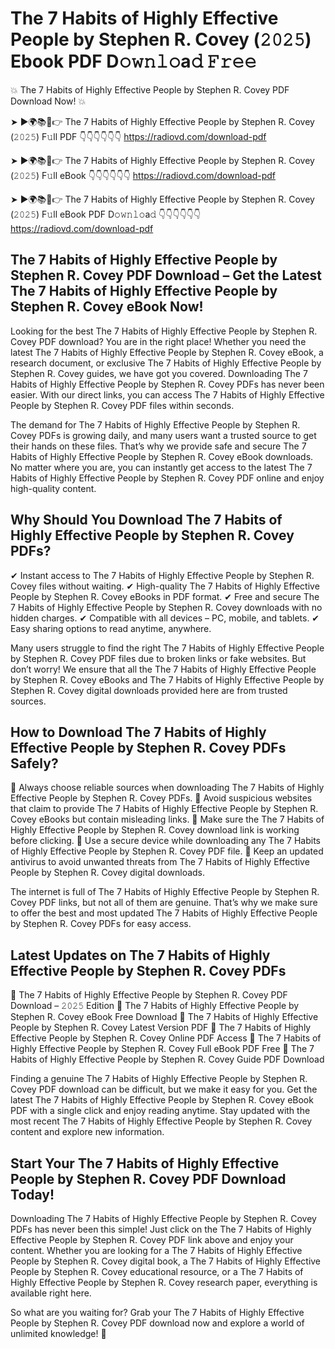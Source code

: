 # The 7 Habits of Highly Effective People by Stephen R. Covey (𝟸𝟶𝟸𝟻) Ebook PDF D𝚘𝚠𝚗𝚕𝚘a𝚍 𝙵𝚛𝚎𝚎

💥 The 7 Habits of Highly Effective People by Stephen R. Covey PDF Download Now! 💥

➤ ►🌍📚📱👉 The 7 Habits of Highly Effective People by Stephen R. Covey (𝟸𝟶𝟸𝟻) F𝚞ll PDF 👇👇👇👇👇👇
https://radiovd.com/download-pdf

➤ ►🌍📚📱👉 The 7 Habits of Highly Effective People by Stephen R. Covey (𝟸𝟶𝟸𝟻) F𝚞ll eBook 👇👇👇👇👇👇
https://radiovd.com/download-pdf

➤ ►🌍📚📱👉 The 7 Habits of Highly Effective People by Stephen R. Covey (𝟸𝟶𝟸𝟻) F𝚞ll eBook PDF D𝚘𝚠𝚗𝚕𝚘a𝚍 👇👇👇👇👇👇
https://radiovd.com/download-pdf

## The 7 Habits of Highly Effective People by Stephen R. Covey PDF Download – Get the Latest The 7 Habits of Highly Effective People by Stephen R. Covey eBook Now!

Looking for the best The 7 Habits of Highly Effective People by Stephen R. Covey PDF download? You are in the right place! Whether you need the latest The 7 Habits of Highly Effective People by Stephen R. Covey eBook, a research document, or exclusive The 7 Habits of Highly Effective People by Stephen R. Covey guides, we have got you covered. Downloading The 7 Habits of Highly Effective People by Stephen R. Covey PDFs has never been easier. With our direct links, you can access The 7 Habits of Highly Effective People by Stephen R. Covey PDF files within seconds.

The demand for The 7 Habits of Highly Effective People by Stephen R. Covey PDFs is growing daily, and many users want a trusted source to get their hands on these files. That’s why we provide safe and secure The 7 Habits of Highly Effective People by Stephen R. Covey eBook downloads. No matter where you are, you can instantly get access to the latest The 7 Habits of Highly Effective People by Stephen R. Covey PDF online and enjoy high-quality content.

## Why Should You Download The 7 Habits of Highly Effective People by Stephen R. Covey PDFs?

✔ Instant access to The 7 Habits of Highly Effective People by Stephen R. Covey files without waiting.
✔ High-quality The 7 Habits of Highly Effective People by Stephen R. Covey eBooks in PDF format.
✔ Free and secure The 7 Habits of Highly Effective People by Stephen R. Covey downloads with no hidden charges.
✔ Compatible with all devices – PC, mobile, and tablets.
✔ Easy sharing options to read anytime, anywhere.

Many users struggle to find the right The 7 Habits of Highly Effective People by Stephen R. Covey PDF files due to broken links or fake websites. But don’t worry! We ensure that all the The 7 Habits of Highly Effective People by Stephen R. Covey eBooks and The 7 Habits of Highly Effective People by Stephen R. Covey digital downloads provided here are from trusted sources.

## How to Download The 7 Habits of Highly Effective People by Stephen R. Covey PDFs Safely?

📌 Always choose reliable sources when downloading The 7 Habits of Highly Effective People by Stephen R. Covey PDFs.
📌 Avoid suspicious websites that claim to provide The 7 Habits of Highly Effective People by Stephen R. Covey eBooks but contain misleading links.
📌 Make sure the The 7 Habits of Highly Effective People by Stephen R. Covey download link is working before clicking.
📌 Use a secure device while downloading any The 7 Habits of Highly Effective People by Stephen R. Covey PDF file.
📌 Keep an updated antivirus to avoid unwanted threats from The 7 Habits of Highly Effective People by Stephen R. Covey digital downloads.

The internet is full of The 7 Habits of Highly Effective People by Stephen R. Covey PDF links, but not all of them are genuine. That’s why we make sure to offer the best and most updated The 7 Habits of Highly Effective People by Stephen R. Covey PDFs for easy access.

## Latest Updates on The 7 Habits of Highly Effective People by Stephen R. Covey PDFs

🔹 The 7 Habits of Highly Effective People by Stephen R. Covey PDF Download – 𝟸𝟶𝟸𝟻 Edition
🔹 The 7 Habits of Highly Effective People by Stephen R. Covey eBook Free Download
🔹 The 7 Habits of Highly Effective People by Stephen R. Covey Latest Version PDF
🔹 The 7 Habits of Highly Effective People by Stephen R. Covey Online PDF Access
🔹 The 7 Habits of Highly Effective People by Stephen R. Covey Full eBook PDF Free
🔹 The 7 Habits of Highly Effective People by Stephen R. Covey Guide PDF Download

Finding a genuine The 7 Habits of Highly Effective People by Stephen R. Covey PDF download can be difficult, but we make it easy for you. Get the latest The 7 Habits of Highly Effective People by Stephen R. Covey eBook PDF with a single click and enjoy reading anytime. Stay updated with the most recent The 7 Habits of Highly Effective People by Stephen R. Covey content and explore new information.

## Start Your The 7 Habits of Highly Effective People by Stephen R. Covey PDF Download Today!

Downloading The 7 Habits of Highly Effective People by Stephen R. Covey PDFs has never been this simple! Just click on the The 7 Habits of Highly Effective People by Stephen R. Covey PDF link above and enjoy your content. Whether you are looking for a The 7 Habits of Highly Effective People by Stephen R. Covey digital book, a The 7 Habits of Highly Effective People by Stephen R. Covey educational resource, or a The 7 Habits of Highly Effective People by Stephen R. Covey research paper, everything is available right here.

So what are you waiting for? Grab your The 7 Habits of Highly Effective People by Stephen R. Covey PDF download now and explore a world of unlimited knowledge! 🚀